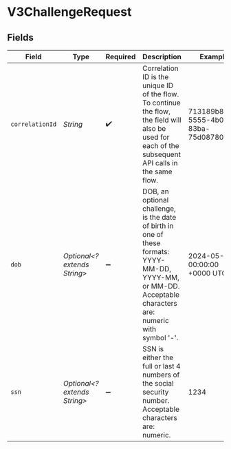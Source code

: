 # V3ChallengeRequest


## Fields

| Field                                                                                                                                                        | Type                                                                                                                                                         | Required                                                                                                                                                     | Description                                                                                                                                                  | Example                                                                                                                                                      |
| ------------------------------------------------------------------------------------------------------------------------------------------------------------ | ------------------------------------------------------------------------------------------------------------------------------------------------------------ | ------------------------------------------------------------------------------------------------------------------------------------------------------------ | ------------------------------------------------------------------------------------------------------------------------------------------------------------ | ------------------------------------------------------------------------------------------------------------------------------------------------------------ |
| `correlationId`                                                                                                                                              | *String*                                                                                                                                                     | :heavy_check_mark:                                                                                                                                           | Correlation ID is the unique ID of the flow. To continue the flow, the field will also be used for each of the subsequent API calls in the same flow.        | 713189b8-5555-4b08-83ba-75d08780aebd                                                                                                                         |
| `dob`                                                                                                                                                        | *Optional<? extends String>*                                                                                                                                 | :heavy_minus_sign:                                                                                                                                           | DOB, an optional challenge, is the date of birth in one of these formats: YYYY-MM-DD, YYYY-MM, or MM-DD. Acceptable characters are: numeric with symbol '-'. | 2024-05-02 00:00:00 +0000 UTC                                                                                                                                |
| `ssn`                                                                                                                                                        | *Optional<? extends String>*                                                                                                                                 | :heavy_minus_sign:                                                                                                                                           | SSN is either the full or last 4 numbers of the social security number. Acceptable characters are: numeric.                                                  | 1234                                                                                                                                                         |